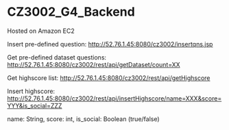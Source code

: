 # CZ3002_G4_Backend

Hosted on Amazon EC2

Insert pre-defined question:
http://52.76.1.45:8080/cz3002/insertqns.jsp

Get pre-defined dataset questions:
http://52.76.1.45:8080/cz3002/rest/api/getDataset/count=XX

Get highscore list:
http://52.76.1.45:8080/cz3002/rest/api/getHighscore

Insert highscore:
http://52.76.1.45:8080/cz3002/rest/api/insertHighscore/name=XXX&score=YYY&is_social=ZZZ

name: String, score: int, is_social: Boolean (true/false)

